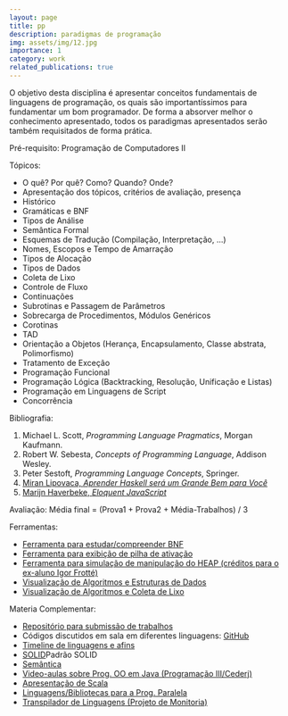 ```yaml
---
layout: page
title: pp
description: paradigmas de programação
img: assets/img/12.jpg
importance: 1
category: work
related_publications: true
---
```


O objetivo desta disciplina é apresentar conceitos fundamentais de linguagens de programação, os quais são importantíssimos para fundamentar um bom programador. De forma a absorver melhor o conhecimento apresentado, todos os paradigmas apresentados serão também requisitados de forma prática.

Pré-requisito: Programação de Computadores II

Tópicos:

<ul>
    <li>O quê? Por quê? Como? Quando? Onde?</li>
    <li>Apresentação dos tópicos, critérios de avaliação, presença</li>
    <li>Histórico</li>
    <li>Gramáticas e BNF</li>
    <li>Tipos de Análise</li>
    <li>Semântica Formal</li>
    <li>Esquemas de Tradução (Compilação, Interpretação, ...)</li>
    <li>Nomes, Escopos e Tempo de Amarração</li>
    <li>Tipos de Alocação</li>
    <li>Tipos de Dados</li>
    <li>Coleta de Lixo</li>
    <li>Controle de Fluxo</li>
    <li>Continuações</li>
    <li>Subrotinas e Passagem de Parâmetros</li>
    <li>Sobrecarga de Procedimentos, Módulos Genéricos</li>
    <li>Corotinas</li>
    <li>TAD</li>
    <li>Orientação a Objetos (Herança, Encapsulamento, Classe abstrata, Polimorfismo)</li>
    <li>Tratamento de Exceção</li>
    <li>Programação Funcional</li>
    <li>Programação Lógica (Backtracking, Resolução, Unificação e Listas)</li>
    <li>Programação em Linguagens de Script</li>
    <li>Concorrência</li>
</ul>

Bibliografia:
<ol>
    <li>Michael L. Scott, <i>Programming Language Pragmatics</i>, Morgan Kaufmann.</li>
    <li>Robert W. Sebesta, <i>Concepts of Programming Language</i>, Addison Wesley.</li>
    <li>Peter Sestoft, <i>Programming Language Concepts</i>, Springer.</li>
    <li><a href="http://haskell.tailorfontela.com.br/">Miran Lipovaca, <i>Aprender Haskell será um Grande Bem para Você</i></a></li>
    <li><a href="http://eloquentjavascript.net/3rd_edition/">Marijn Haverbeke, <i>Eloquent JavaScript</i></a></li>
</ol>

Avaliação: Média final = (Prova1 + Prova2 + Média-Trabalhos) / 3

Ferramentas:

<ul>
    <li><a href="https://bnfplayground.pauliankline.com/">Ferramenta para estudar/compreender BNF</a></li>
    <li><a href="https://pythontutor.com/visualize.html#mode=edit">Ferramenta para exibição de pilha de ativação</a></li>
    <li><a href="https://igorfrotte.github.io/heapAllocation/">Ferramenta para simulação de manipulação do HEAP (créditos para o ex-aluno Igor Frotté)</a></li>
    <li><a href="https://visualgo.net/en">Visualização de Algoritmos e Estruturas de Dados</a></li>
    <li><a href="https://spin.atomicobject.com/visualizing-garbage-collection-algorithms/">Visualização de Algoritmos e Coleta de Lixo</a></li>
</ul>

Materia Complementar:

<ul>
    <li><a href="https://github.com/carlosbazilio/trabalho_lp">Repositório para submissão de trabalhos</a></li>
    <li>Códigos discutidos em sala em diferentes linguagens: <a href="https://github.com/carlosbazilio/lp">GitHub</a></li>
    <li><a href="http://www.computerhistory.org/timeline/">Timeline de linguagens e afins</a></li>
    <li><a href="https://www.youtube.com/watch?v=FcYc9vOdwyM">SOLID</a>Padrão SOLID</a></li>
    <li><a href="material/SemanticaTipos.pdf">Semântica</a></li>
    <li><a href="https://www.cecierj.edu.br/videoaulas/" target="_blank">Video-aulas sobre Prog. OO em Java (Programação III/Cederj)</li>
    <li><a href="material/Scala.pdf">Apresentação de Scala</a></li>
    <li><a href="material/IntroducaoProgPar.pdf">Linguagens/Bibliotecas para a Prog. Paralela</a></li>
    <li><a href="http://goto-transpiler.herokuapp.com/">Transpilador de Linguagens (Projeto de Monitoria)</a></li>
</ul>
